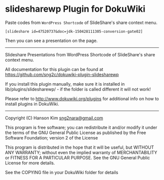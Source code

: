 # slidesharewp Plugin for DokuWiki

Paste codes from `WordPress Shortcode` of SlideShare's share context menu. 

```
[slideshare id=47520737&doc=jdk-150428111305-conversion-gate02]
```

Then you can see a presentation on the page.

---- 

Slideshare Presentations from WordPress Shortcode of SlideShare's share context menu.

All documentation for this plugin can be found at
https://github.com/sng2c/dokuwiki-plugin-slidesharewp

If you install this plugin manually, make sure it is installed in
lib/plugins/slidesharewp/ - if the folder is called different it
will not work!

Please refer to http://www.dokuwiki.org/plugins for additional info
on how to install plugins in DokuWiki.

----
Copyright (C) Hanson  Kim <sng2nara@gmail.com>

This program is free software; you can redistribute it and/or modify
it under the terms of the GNU General Public License as published by
the Free Software Foundation; version 2 of the License

This program is distributed in the hope that it will be useful,
but WITHOUT ANY WARRANTY; without even the implied warranty of
MERCHANTABILITY or FITNESS FOR A PARTICULAR PURPOSE.  See the
GNU General Public License for more details.

See the COPYING file in your DokuWiki folder for details

